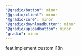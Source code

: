 ```yaml
---
"@gradio/button": minor
"@gradio/client": minor
"@gradio/core": minor
"@gradio/downloadbutton": minor
"@gradio/uploadbutton": minor
"gradio": minor
---
```


feat:Implement custom i18n 
